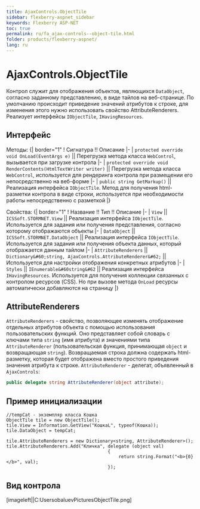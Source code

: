 ```yaml
---
title: AjaxControls.ObjectTile
sidebar: flexberry-aspnet_sidebar
keywords: Flexberry ASP-NET
toc: true
permalink: ru/fa_ajax-controls--object-tile.html
folder: products/flexberry-aspnet/
lang: ru
---
```


# AjaxControls.ObjectTile

Контрол служит для отображения объектов, являющихся `DataObject`, согласно заданному представлению, в виде тайлов на веб-странице. По умолчанию происходит приведение значений атрибутов к строке, для изменения этого нужно использовать свойство AttributeRenderers.
Реализует интерфейсы `IObjectTile`, `IHavingResources`.
## Интерфейс
Методы:
{| border="1"
! Сигнатура !! Описание
|-
| `protected override void OnLoad(EventArgs e)` || Перегрузка метода класса `WebControl`, вызывается при загрузке контрола
|-
| `protected override void RenderContents(HtmlTextWriter writer)` || Перегрузка метода класса `WebControl`, используется для рендеринга контрола при размещении его непосредственно на веб-форме
|-
| `public string GetMarkup()` || Реализация интерфейса `IObjectTile`. Метод для получения html-разметки контрола в виде строки, используется при необходимости работы непосредственно с разметкой
|}

Свойства:
{| border="1"
! Название !! Тип !! Описание
|-
| `View` || `ICSSoft.STORMNET.View` || Реализация интерфейса `IObjectTile`. Используется для задания или получения представления, согласно которому отображаются объекты
|-
| `DataObject` || `ICSSoft.STORMNET.DataObject` || Реализация интерфейса `IObjectTile`. Используется для задания или получения объекта данных, который отображается данным тайлом
|-
| `AttributeRenderers` || `Dictionary&#60;string, AjaxControls.AttributeRenderer&#62;` || Используется для настройки отображения конкретных атрибутов
|-
| `Styles` || `IEnumerable&#60string&#62` || Реализация интерфейса `IHavingResources`. Используется для получения коллекции связанных с контролом ресурсов (CSS). Но при вызове метода `OnLoad` ресурсы автоматически добавляются на страницу
|}
## AttributeRenderers
`AttributeRenderers` - свойство, позволяющее изменять отображение отдельных атрибутов объекта с помощью использования пользовательских функций. Оно представляет собой словарь с ключами типа `string` (имя атрибута) и значениями типа `AttributeRenderer` (пользовательская функция, принимающая `object` и возвращающая `string`). Возвращаемая строка должна содержать html-разметку, которая будет отображена вместо простого приведения значения атрибута к строке. `AttributeRenderer` - делегат, объявленный в `AjaxControls`:
```cs
public delegate string AttributeRenderer(object attribute);
```
## Пример инициализации
```
//tempCat - экземпляр класса Кошка
ObjectTile tile = new ObjectTile();
tile.View = Information.GetView("КошкаL", typeof(Кошка));
tile.DataObject = tempCat;

tile.AttributeRenderers = new Dictionary<string, AttributeRenderer>();
tile.AttributeRenderers.Add("Кличка", delegate (object val)
                                      {
                                          return string.Format("<b>{0}</b>", val);
                                      });
```
## Вид контрола
[imageleft||C:UsersobaluevPicturesObjectTile.png]
